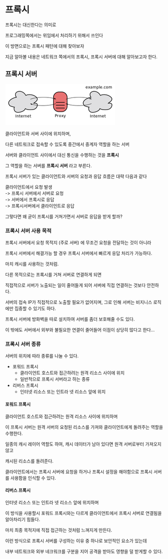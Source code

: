 # 프록시

프록시는 대신한다는 의미로

프로그래밍쪽에서는 위임에서 처리하기 위해서 쓰인다

이 방면으로는 프록시 패턴에 대해 찾아보자

지금 알아볼 내용은 네트워크 쪽에서의 프록시, 프록시 서버에 대해 알아보고자 한다.

## 프록시 서버

![proxy.png](./images/proxy.png)

클라이언트와 서버 사이에 위치하며,

다른 네트워크로 접속할 수 있도록 중간에서 중계자 역할을 하는 서버

서버와 클라이언트 사이에서 대신 통신을 수행하는 것을 __프록시__

그 역할을 하는 서버를 __프록시 서버__ 라고 부른다.

프록시 서버가 있는 클라이언트와 서버의 요청과 응답 흐름은 대략 다음과 같다

클라이언트에서 요청 발생  
-> 프록시 서버에서 서버로 요청  
-> 서버에서 프록시로 응답  
-> 프록시서버에서 클라이언트로 응답

그렇다면 왜 굳이 프록시를 거쳐가면서 서버로 응답을 받게 할까?

### 프록시 서버 사용 목적

프록시 서버에서 요청 목적지 (주로 서버) 에 무조건 요청을 전달하는 것이 아니라

프록시 서버에서 해결가능 할 경우 프록시 서버에서 빠르게 응답 처리가 가능하다.

마치 캐시를 사용하는 것처럼.

다른 목적으로는 프록시를 거쳐 서버로 연결하게 되면

직접적으로 서버가 노출되는 일이 줄어들게 되어 서버에 직접 연결하는 것보다 안전하다.

서버의 접속 IP가 직접적으로 노출할 필요가 없어지며, 그로 인해 서버는 비지니스 로직에만 집중할 수 있기도 하다.

프록시 서버에 방화벽을 따로 설치하여 서버를 좀더 보호해줄 수도 있다.

이 밖에도 서버에서 외부와 불필요한 연결이 줄어들어 이점이 상당히 많다고 한다...

### 프록시 서버 종류

서버의 위치에 따라 종류를 나눌 수 있다.

* 포워드 프록시
    * 클라이언트 호스트와 접근하려는 원격 리소스 사이에 위치
    * 일반적으로 프록시 서버라고 하는 종류
* 리버스 프록시
    * 인터넷 리소스 또는 인트라 넷 리소스 앞에 위치

#### 포워드 프록시

클라이언트 호스트와 접근하려는 원격 리소스 사이에 위치하며

이 프록시 서버는 원격 서버의 요청된 리소스를 가져와 클라이언트에게 돌려주는 역할을 수행한다.

일종의 캐시 레이어 역할도 하여, 캐시 데이터가 남아 있다면 원격 서버로부터 가져오지 않고

캐시된 리소스를 돌려준다.

클라이언트에서는 프록시 서버에 요청을 하거나 프록시 설정을 해야함으로 프록시 서버를 사용함을 인식할 수 있다.

#### 리버스 프록시

인터넷 리소스 또는 인트라 넷 리소스 앞에 위치하며

이 방식을 사용할시 포워드 프록시와는 다르게 클라이언트에서 프록시 서버로 연결됨을 알아차리기 힘들다.

마치 최종 목적지에 직접 접근하는 것처럼 느껴지게 만든다.

이런 방식으로 프록시 서버를 구성하는 이유 중 하나로 보안적인 요소가 있는데

내부 네트워크와 외부 네크워크를 구분을 지어 공격을 받아도 영향을 덜 받게할 수 있다.

